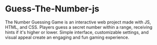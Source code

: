 # Guess-The-Number-js
The Number Guessing Game is an interactive web project made with JS, HTML, and CSS. Players guess a secret number within a range, receiving hints if it's higher or lower. Simple interface, customizable settings, and visual appeal create an engaging and fun gaming experience.

